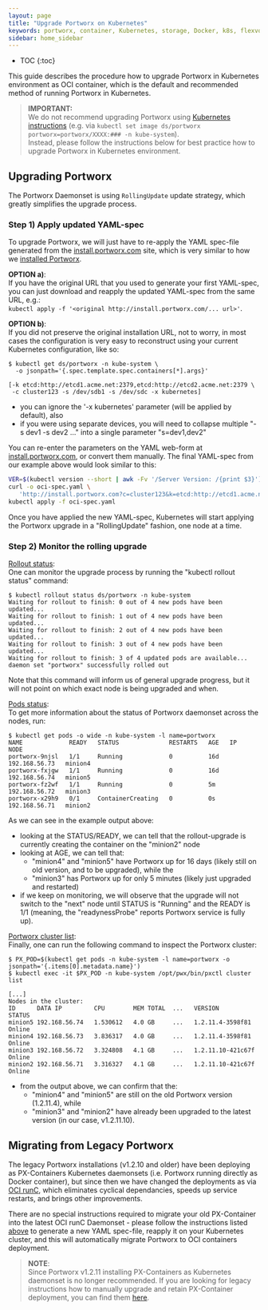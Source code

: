 ```yaml
---
layout: page
title: "Upgrade Portworx on Kubernetes"
keywords: portworx, container, Kubernetes, storage, Docker, k8s, flexvol, pv, persistent disk
sidebar: home_sidebar
---
```


* TOC
{:toc}

This guide describes the procedure how to upgrade Portworx in Kubernetes environment as OCI container, which is the default and recommended method of running Portworx in Kubernetes.


>**IMPORTANT:**<br/>We do not recommend upgrading Portworx using [Kubernetes instructions](https://kubernetes.io/docs/tasks/manage-daemon/update-daemon-set/) (e.g. via `kubectl set image ds/portworx portworx=portworx/XXXX:### -n kube-system`).<br/>
>Instead, please follow the instructions below for best practice how to upgrade Portworx in Kubernetes environment.


## Upgrading Portworx

The Portworx Daemonset is using `RollingUpdate` update strategy, which greatly simplifies the upgrade process.

### Step 1) Apply updated YAML-spec

To upgrade Portworx, we will just have to re-apply the YAML spec-file generated from the [install.portworx.com](http://install.portworx.com) site, which is very similar to how we [installed Portworx](/scheduler/kubernetes/install.html#install).


**OPTION a)**:<br/>
If you have the original URL that you used to generate your first YAML-spec, you can just download and reapply the updated YAML-spec from the same URL, e.g.:<br/>`kubectl apply -f '<original http://install.portworx.com/... url>'`.



**OPTION b)**:<br/>
If you did not preserve the original installation URL, not to worry, in most cases the configuration is very easy to reconstruct using your current Kubernetes configuration, like so:

```
$ kubectl get ds/portworx -n kube-system \
  -o jsonpath='{.spec.template.spec.containers[*].args}'

[-k etcd:http://etcd1.acme.net:2379,etcd:http://etcd2.acme.net:2379 \
 -c cluster123 -s /dev/sdb1 -s /dev/sdc -x kubernetes]
```
* you can ignore the '-x kubernetes' parameter (will be applied by default), also
* if you were using separate devices, you will need to collapse multiple "-s dev1 -s dev2 ..." into a single parameter "s=dev1,dev2"

You can re-enter the parameters on the YAML web-form at [install.portworx.com](http://install.portworx.com), or convert them manually.
The final YAML-spec from our example above would look similar to this:

```bash
VER=$(kubectl version --short | awk -Fv '/Server Version: /{print $3}')
curl -o oci-spec.yaml \
   'http://install.portworx.com?c=cluster123&k=etcd:http://etcd1.acme.net:2379,etcd:http://etcd2.acme.net:2379&s=/dev/sdb1,/dev/sdc&kbver=$VER'
kubectl apply -f oci-spec.yaml
```



Once you have applied the new YAML-spec, Kubernetes will start applying the Portworx upgrade in a "RollingUpdate" fashion, one node at a time.


### Step 2) Monitor the rolling upgrade

<U>Rollout status</U>:<br/>
One can monitor the upgrade process by running the "kubectl rollout status" command:

```
$ kubectl rollout status ds/portworx -n kube-system
Waiting for rollout to finish: 0 out of 4 new pods have been updated...
Waiting for rollout to finish: 1 out of 4 new pods have been updated...
Waiting for rollout to finish: 2 out of 4 new pods have been updated...
Waiting for rollout to finish: 3 out of 4 new pods have been updated...
Waiting for rollout to finish: 3 of 4 updated pods are available...
daemon set "portworx" successfully rolled out
```

Note that this command will inform us of general upgrade progress, but it will not point on which exact node is being upgraded and when.

<U>Pods status</U>:<br/>
To get more information about the status of Portworx daemonset across the nodes, run:

```
$ kubectl get pods -o wide -n kube-system -l name=portworx
NAME             READY   STATUS              RESTARTS   AGE   IP              NODE
portworx-9njsl   1/1     Running             0          16d   192.168.56.73   minion4
portworx-fxjgw   1/1     Running             0          16d   192.168.56.74   minion5
portworx-fz2wf   1/1     Running             0          5m    192.168.56.72   minion3
portworx-x29h9   0/1     ContainerCreating   0          0s    192.168.56.71   minion2
```

As we can see in the example output above:

* looking at the STATUS/READY, we can tell that the rollout-upgrade is currently creating the container on the "minion2" node
* looking at AGE, we can tell that:
   - "minion4" and "minion5" have Portworx up for 16 days (likely still on old version, and to be upgraded), while the
   - "minion3" has Portworx up for only 5 minutes (likely just upgraded and restarted)
* if we keep on monitoring, we will observe that the upgrade will not switch to the "next" node until STATUS is "Running" and the READY is 1/1 (meaning, the "readynessProbe" reports Portworx service is fully up).

<U>Portworx cluster list</U>:<br/>
Finally, one can run the following command to inspect the Portworx cluster:

```
$ PX_POD=$(kubectl get pods -n kube-system -l name=portworx -o jsonpath='{.items[0].metadata.name}')
$ kubectl exec -it $PX_POD -n kube-system /opt/pwx/bin/pxctl cluster list

[...]
Nodes in the cluster:
ID      DATA IP         CPU        MEM TOTAL  ...   VERSION             STATUS
minion5 192.168.56.74   1.530612   4.0 GB     ...   1.2.11.4-3598f81    Online
minion4 192.168.56.73   3.836317   4.0 GB     ...   1.2.11.4-3598f81    Online
minion3 192.168.56.72   3.324808   4.1 GB     ...   1.2.11.10-421c67f   Online
minion2 192.168.56.71   3.316327   4.1 GB     ...   1.2.11.10-421c67f   Online
```
* from the output above, we can confirm that the:
   - "minion4" and "minion5" are still on the old Portworx version (1.2.11.4), while
   - "minion3" and "minion2" have already been upgraded to the latest version (in our case, v1.2.11.10).


## Migrating from Legacy Portworx

The legacy Portworx installations (v1.2.10 and older) have been deploying as PX-Containers Kubernetes daemonsets (i.e. Portworx running directly as Docker container), but since then we have changed the deployments as via [OCI runC](/runc/index.html), which eliminates cyclical dependancies, speeds up service restarts, and brings other improvements.

There are no special instructions required to migrate your old PX-Container into the latest OCI runC Daemonset - please follow the instructions listed [above](#upgrading-portworx) to generate a new YAML spec-file, reapply it on your Kubernetes cluster, and this will automatically migrate Portworx to OCI containers deployment.


>**NOTE**:<br/>Since Portworx v1.2.11 installing PX-Containers as Kubernetes daemonset is no longer recommended.  If you are looking for legacy instructions how to manually upgrade and retain PX-Container deployment, you can find them [here](/scheduler/kubernetes/upgrade-legacy.html).
